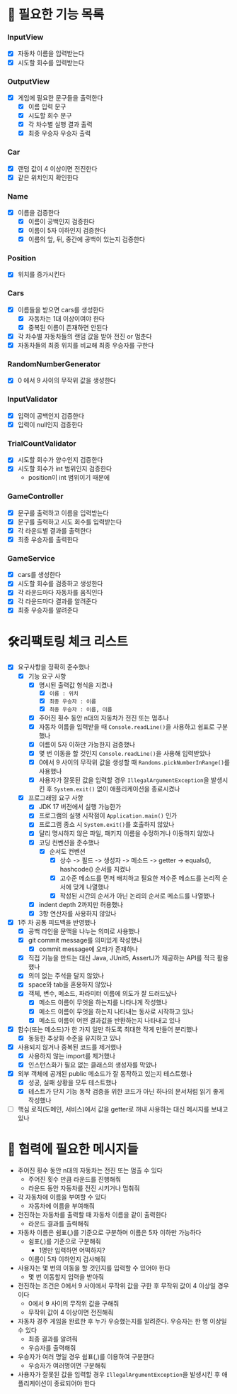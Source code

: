 # 📌 필요한 기능 목록
### InputView
- [x] 자동차 이름을 입력받는다
- [x] 시도할 회수를 입력받는다
### OutputView
- [x] 게임에 필요한 문구들을 출력한다
  - [x] 이름 입력 문구
  - [x] 시도할 회수 문구
  - [x] 각 차수별 실행 결과 출력
  - [x] 최종 우승자 우승자 출력
### Car
- [x] 랜덤 값이 4 이상이면 전진한다
- [x] 같은 위치인지 확인한다
### Name
- [x] 이름을 검증한다
  - [x] 이름이 공백인지 검증한다 
  - [x] 이름이 5자 이하인지 검증한다
  - [x] 이름의 앞, 뒤, 중간에 공백이 있는지 검증한다
### Position
- [x] 위치를 증가시킨다
### Cars
- [x] 이름들을 받으면 cars를 생성한다
  - [x] 자동차는 1대 이상이여야 한다
  - [x] 중복된 이름이 존재하면 안된다
- [x] 각 차수별 자동차들의 랜덤 값을 받아 전진 or 멈춘다
- [x] 자동차들의 최종 위치를 비교해 최종 우승자를 구한다
### RandomNumberGenerator
- [x] 0 에서 9 사이의 무작위 값을 생성한다
### InputValidator
- [x] 입력이 공백인지 검증한다
- [x] 입력이 null인지 검증한다
### TrialCountValidator
- [x] 시도할 회수가 양수인지 검증한다
- [x] 시도할 회수가 int 범위인지 검증한다
  - position이 int 범위이기 때문에
### GameController
- [x] 문구를 출력하고 이름을 입력받는다
- [x] 문구를 출력하고 시도 회수를 입력받는다
- [x] 각 라운드별 결과를 출력한다
- [x] 최종 우승자를 출력한다
### GameService
- [x] cars를 생성한다
- [x] 시도할 회수를 검증하고 생성한다
- [x] 각 라운드마다 자동차를 움직인다
- [x] 각 라운드마다 결과를 알려준다
- [x] 최종 우승자를 알려준다

# 🛠️리팩토링 체크 리스트
- [x] 요구사항을 정확히 준수했나
  - [x] 기능 요구 사항
    - [x] 명시된 출력값 형식을 지켰나
      - [x] `이름 : 위치`
      - [x] `최종 우승자 : 이름`
      - [x] `최종 우승자 : 이름, 이름`
    - [x] 주어진 횟수 동안 n대의 자동차가 전진 또는 멈추나
    - [x] 자동차 이름을 입력받을 때 `Console.readLine()`을 사용하고 쉼표로 구분했나
    - [x] 이름이 5자 이하만 가능한지 검증했나
    - [x] 몇 번 이동을 할 것인지 `Console.readLine()`을 사용해 입력받았나
    - [x] 0에서 9 사이의 무작위 값을 생성할 때 `Randoms.pickNumberInRange()`를 사용했나
    - [x] 사용자가 잘못된 값을 입력할 경우 `IllegalArgumentException`을 발생시킨 후 `System.exit()` 없이 애플리케이션을 종료시켰나
  - [x] 프로그래밍 요구 사항
    - [x] JDK 17 버전에서 실행 가능한가
    - [x] 프로그램의 실행 시작점이 `Application.main()` 인가
    - [x] 프로그램 종쇼 시 `System.exit()`를 호출하지 않았나
    - [x] 달리 명시하지 않은 파일, 패키지 이름을 수정하거나 이동하지 않았나
    - [x] 코딩 컨벤션을 준수했나
      - [x] 순서도 컨벤션
        - [x] 상수 -> 필드 -> 생성자 -> 메소드 -> getter -> equals(), hashcode() 순서를 지켰나
        - [x] 고수준 메소드를 먼저 배치하고 필요한 저수준 메소드를 논리적 순서에 맞게 나열했나
        - [x] 작성된 시간의 순서가 아닌 논리의 순서로 메소드를 나열했나
    - [x] indent depth 2까지만 허용했나
    - [x] 3항 연산자를 사용하지 않았나
- [x] 1주 차 공통 피드백을 반영했나
  - [x] 공백 라인을 문맥을 나누는 의미로 사용했나
  - [x] git commit message를 의미있게 작성했나
    - [x] commit message에 오타가 존재하나
  - [x] 직접 기능을 만드는 대신 Java, JUnit5, AssertJ가 제공하는 API를 적극 활용했나
  - [x] 의미 없는 주석을 달지 않았나
  - [x] space와 tab을 혼용하지 않았나
  - [x] 객체, 변수, 메소드, 파라미터 이름에 의도가 잘 드러드났나
    - [x] 메소드 이름이 무엇을 하는지를 나타나게 작성했나
    - [x] 메소드 이름이 무엇을 하는지 나타내는 동사로 시작하고 있나
    - [x] 메소드 이름이 어떤 결과값을 반환하는지 나타내고 있나
- [x] 함수(또는 메소드)가 한 가지 일만 하도록 최대한 작게 만들어 분리했나
  - [x] 동등한 추상화 수준을 유지하고 있나
- [x] 사용되지 않거나 중복된 코드를 제거했나
  - [x] 사용하지 않는 import를 제거했나
  - [x] 인스턴스화가 필요 없는 클래스의 생성자를 막았나
- [x] 외부 객체에 공개된 public 메소드가 잘 동작하고 있는지 테스트했나
  - [x] 성공, 실패 상황을 모두 테스트했나
  - [x] 테스트가 단지 기능 동작 검증을 위한 코드가 아닌 하나의 문서처럼 읽기 좋게 작성했나
- [ ] 핵심 로직(도메인, 서비스)에서 값을 getter로 꺼내 사용하는 대신 메시지를 보내고 있나

# 📌 협력에 필요한 메시지들
- 주어진 횟수 동안 n대의 자동차는 전진 또는 멈출 수 있다
  - 주어진 횟수 만큼 라운드를 진행해줘
  - 라운드 동안 자동차를 전진 시키거나 멈춰줘
- 각 자동차에 이름을 부여할 수 있다
  - 자동차에 이름을 부여해줘
- 전진하는 자동차를 출력할 때 자동차 이름을 같이 출력한다
  - 라운드 결과를 출력해줘
- 자동차 이름은 쉼표(,)를 기준으로 구분하며 이름은 5자 이하만 가능하다
  - 쉼표(,)를 기준으로 구분해줘
    - 1명만 입력하면 어떡하지?
  - 이름이 5자 이하인지 검사해줘
- 사용자는 몇 번의 이동을 할 것인지를 입력할 수 있어야 한다
  - 몇 번 이동할지 입력을 받아줘
- 전진하는 조건은 0에서 9 사이에서 무작위 값을 구한 후 무작위 값이 4 이상일 경우이다
  - 0에서 9 사이의 무작위 값을 구해줘
  - 무작위 값이 4 이상이면 전진해줘
- 자동차 경주 게임을 완료한 후 누가 우승했는지를 알려준다. 우승자는 한 명 이상일 수 있다
  - 최종 결과를 알려줘
  - 우승자를 출력해줘
- 우승자가 여러 명일 경우 쉼표(,)를 이용하여 구분한다
  - 우승자가 여러명이면 구분해줘
- 사용자가 잘못된 값을 입력할 경우 `IllegalArgumentException`을 발생시킨 후 애플리케이션이 종료되어야 한다
